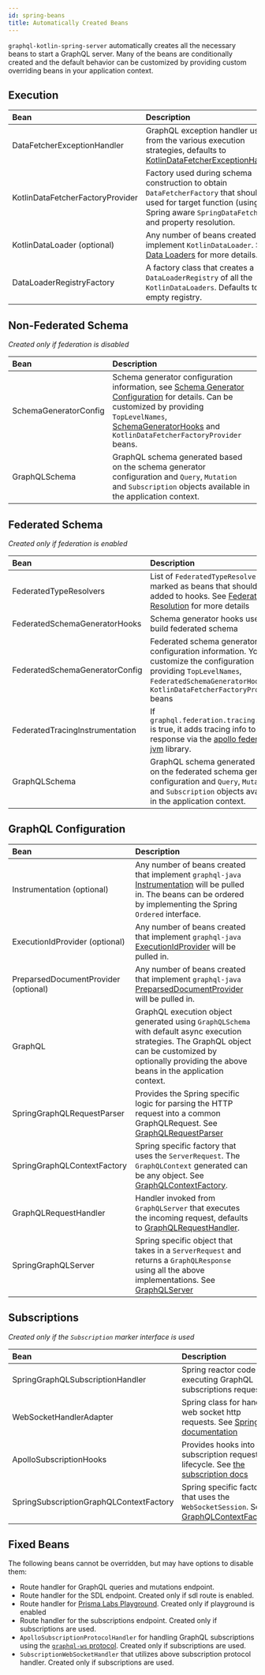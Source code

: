 ```yaml
---
id: spring-beans
title: Automatically Created Beans
---
```

`graphql-kotlin-spring-server` automatically creates all the necessary beans to start a GraphQL server.
Many of the beans are conditionally created and the default behavior can be customized by providing custom overriding beans in your application context.

## Execution

| Bean                             | Description                                                                                                                                                                                                                                                                                                    |
| :------------------------------- | :------------------------------------------------------------------------------------------------------------------------------------------------------------------------------------------------------------------------------------------------------------------------------------------------------------- |
| DataFetcherExceptionHandler      | GraphQL exception handler used from the various execution strategies, defaults to [KotlinDataFetcherExceptionHandler](https://github.com/ExpediaGroup/graphql-kotlin/blob/master/graphql-kotlin-spring-server/src/main/kotlin/com/expediagroup/graphql/spring/exception/KotlinDataFetcherExceptionHandler.kt). |
| KotlinDataFetcherFactoryProvider | Factory used during schema construction to obtain `DataFetcherFactory` that should be used for target function (using Spring aware `SpringDataFetcher`) and property resolution.                                                                                                                 |
| KotlinDataLoader (optional)      | Any number of beans created that implement `KotlinDataLoader`. See [Data Loaders](../data-loaders.md) for more details.                                                                                                                                                                                 |
| DataLoaderRegistryFactory        | A factory class that creates a `DataLoaderRegistry` of all the `KotlinDataLoaders`. Defaults to empty registry.                                                                                                                                                                                  |

## Non-Federated Schema

_Created only if federation is disabled_

| Bean                  | Description                                                                                                                                                                                                                                                                                                                                                      |
| :-------------------- | :--------------------------------------------------------------------------------------------------------------------------------------------------------------------------------------------------------------------------------------------------------------------------------------------------------------------------------------------------------------- |
| SchemaGeneratorConfig | Schema generator configuration information, see [Schema Generator Configuration](../../schema-generator/customizing-schemas/generator-config.md) for details. Can be customized by providing `TopLevelNames`, [SchemaGeneratorHooks](../../schema-generator/customizing-schemas/generator-config.md) and `KotlinDataFetcherFactoryProvider` beans. |
| GraphQLSchema         | GraphQL schema generated based on the schema generator configuration and  `Query`, `Mutation` and `Subscription` objects available in the application context.                                                                                                                                                                              |

## Federated Schema

_Created only if federation is enabled_

| Bean                            | Description                                                                                                                                                                                                               |
| :------------------------------ | :------------------------------------------------------------------------------------------------------------------------------------------------------------------------------------------------------------------------ |
| FederatedTypeResolvers          | List of `FederatedTypeResolvers` marked as beans that should be added to hooks. See [Federated Type Resolution](../../schema-generator/federation/type-resolution.md) for more details                                               |
| FederatedSchemaGeneratorHooks   | Schema generator hooks used to build federated schema                                                                                                                                                                     |
| FederatedSchemaGeneratorConfig  | Federated schema generator configuration information. You can customize the configuration by providing `TopLevelNames`, `FederatedSchemaGeneratorHooks` and `KotlinDataFetcherFactoryProvider` beans |
| FederatedTracingInstrumentation | If `graphql.federation.tracing.enabled` is true, it adds tracing info to the response via the [apollo federation-jvm](https://github.com/apollographql/federation-jvm) library. |
| GraphQLSchema                   | GraphQL schema generated based on the federated schema generator configuration and  `Query`, `Mutation` and `Subscription` objects available in the application context.                             |

## GraphQL Configuration

| Bean                                 | Description                                                                                                                                                                                                                                            |
| :----------------------------------- | :----------------------------------------------------------------------------------------------------------------------------------------------------------------------------------------------------------------------------------------------------- |
| Instrumentation (optional)           | Any number of beans created that implement `graphql-java` [Instrumentation](https://www.graphql-java.com/documentation/v16/instrumentation/) will be pulled in. The beans can be ordered by implementing the Spring `Ordered` interface. |
| ExecutionIdProvider (optional)       | Any number of beans created that implement `graphql-java` [ExecutionIdProvider](https://github.com/graphql-java/graphql-java/blob/master/src/main/java/graphql/execution/ExecutionIdProvider.java) will be pulled in.                           |
| PreparsedDocumentProvider (optional) | Any number of beans created that implement `graphql-java` [PreparsedDocumentProvider](https://github.com/graphql-java/graphql-java/blob/master/src/main/java/graphql/execution/preparsed/PreparsedDocumentProvider.java) will be pulled in.     |
| GraphQL                              | GraphQL execution object generated using `GraphQLSchema` with default async execution strategies. The GraphQL object can be customized by optionally providing the above beans in the application context.                                      |
| SpringGraphQLRequestParser           | Provides the Spring specific logic for parsing the HTTP request into a common GraphQLRequest. See [GraphQLRequestParser](../graphql-request-parser.md)                                                                                                 |
| SpringGraphQLContextFactory          | Spring specific factory that uses the `ServerRequest`. The `GraphQLContext` generated can be any object. See [GraphQLContextFactory](../graphql-context-factory.md).                                                                     |
| GraphQLRequestHandler                | Handler invoked from `GraphQLServer` that executes the incoming request, defaults to [GraphQLRequestHandler](../graphql-request-handler.md).                                                                                                    |
| SpringGraphQLServer                  | Spring specific object that takes in a `ServerRequest` and returns a `GraphQLResponse` using all the above implementations. See [GraphQLServer](../graphql-server.md)                                                                    |

## Subscriptions

_Created only if the `Subscription` marker interface is used_

| Bean                                    | Description                                                                                                                                                                                                                |
| :-------------------------------------- | :------------------------------------------------------------------------------------------------------------------------------------------------------------------------------------------------------------------------- |
| SpringGraphQLSubscriptionHandler        | Spring reactor code for executing GraphQL subscriptions requests                                                                                                                                                           |
| WebSocketHandlerAdapter                 | Spring class for handling web socket http requests. See [Spring documentation](https://docs.spring.io/spring/docs/current/javadoc-api/org/springframework/web/reactive/socket/server/support/WebSocketHandlerAdapter.html) |
| ApolloSubscriptionHooks                 | Provides hooks into the subscription request lifecycle. See [the subscription docs](spring-subscriptions.md)                                                                                                               |
| SpringSubscriptionGraphQLContextFactory | Spring specific factory that uses the `WebSocketSession`. See [GraphQLContextFactory](../graphql-context-factory.md).                                                                                               |

## Fixed Beans

The following beans cannot be overridden, but may have options to disable them:

-   Route handler for GraphQL queries and mutations endpoint.
-   Route handler for the SDL endpoint. Created only if sdl route is enabled.
-   Route handler for [Prisma Labs Playground](https://github.com/prisma-labs/graphql-playground). Created only if playground is enabled
-   Route handler for the subscriptions endpoint. Created only if subscriptions are used.
-   `ApolloSubscriptionProtocolHandler` for handling GraphQL subscriptions using the [`graphql-ws` protocol](https://github.com/apollographql/subscriptions-transport-ws/blob/master/PROTOCOL.md). Created only if subscriptions are used.
-   `SubscriptionWebSocketHandler` that utilizes above subscription protocol handler. Created only if subscriptions are used.
